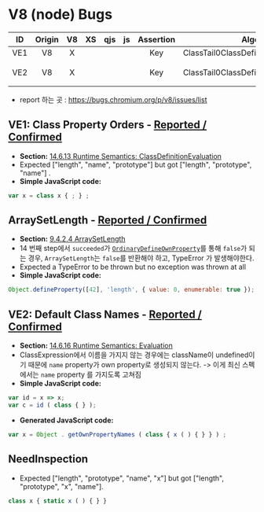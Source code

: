 # V8 (node) Bugs

|ID|Origin|V8|XS|qjs|js|Assertion|Algo.|Conf.|Example|
|:-:|:-:|:-:|:-:|:-:|:-:|:-:|:-:|:-:|:-|
|VE1|V8|X| | | |Key|ClassTail0ClassDefinitionEvaluation3|Y|`class A{}`|
|VE2|V8|X| | | |Key|ClassTail0ClassDefinitionEvaluation3|Y|`var x=(x=>x)(class{});`|

- report 하는 곳 : https://bugs.chromium.org/p/v8/issues/list

## VE1: Class Property Orders - [Reported / Confirmed](https://bugs.chromium.org/p/v8/issues/detail?id=10781)
- __Section:__ [14.6.13 Runtime Semantics: ClassDefinitionEvaluation](http://ecma-international.org/ecma-262/11.0/#sec-runtime-semantics-classdefinitionevaluation)
- Expected ["length", "name", "prototype"] but got ["length", "prototype", "name"] .
- __Simple JavaScript code:__
```js
var x = class x { ; } ;
```

## ArraySetLength - [Reported / Confirmed](https://bugs.chromium.org/p/v8/issues/detail?id=10782)
- __Section:__ [9.4.2.4 ArraySetLength](http://ecma-international.org/ecma-262/11.0/#sec-arraysetlength)
- 14 번째 step에서 `succeeded`가 [`OrdinaryDefineOwnProperty`](http://ecma-international.org/ecma-262/11.0/#sec-ordinarydefineownproperty)를
통해 `false`가 되는 경우, `ArraySetLength`는 `false`를 반환해야 하고, TypeError 가 발생해야한다.
- Expected a TypeError to be thrown but no exception was thrown at all
- __Simple JavaScript code:__
```js
Object.defineProperty([42], 'length', { value: 0, enumerable: true });
```

## VE2: Default Class Names - [Reported / Confirmed](https://bugs.chromium.org/p/v8/issues/detail?id=10798)
- __Section:__ [14.6.16 Runtime Semantics: Evaluation](https://www.ecma-international.org/ecma-262/#sec-class-definitions-runtime-semantics-evaluation)
- ClassExpression에서 이름을 가지지 않는 경우에는 className이 undefined이기 때문에 `name` property가 own property로 생성되지 않는다. -> 이게 최신 스펙에서는 `name` property 를 가지도록 고쳐짐
- __Simple JavaScript code:__
```js
var id = x => x;
var c = id ( class { } );
```
- __Generated JavaScript code:__
```js
var x = Object . getOwnPropertyNames ( class { x ( ) { } } ) ;
```

## NeedInspection
- Expected ["length", "prototype", "name", "x"] but got ["length", "prototype", "x", "name"].
```js
class x { static x ( ) { } }
```
